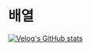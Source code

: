 # 배열
[![Velog's GitHub stats](https://velog-readme-stats.vercel.app/api?name=dlrlejr132&slug=DataStructure-Array-List)](https://velog.io/@dlrlejr132/DataStructure-Array-List)
